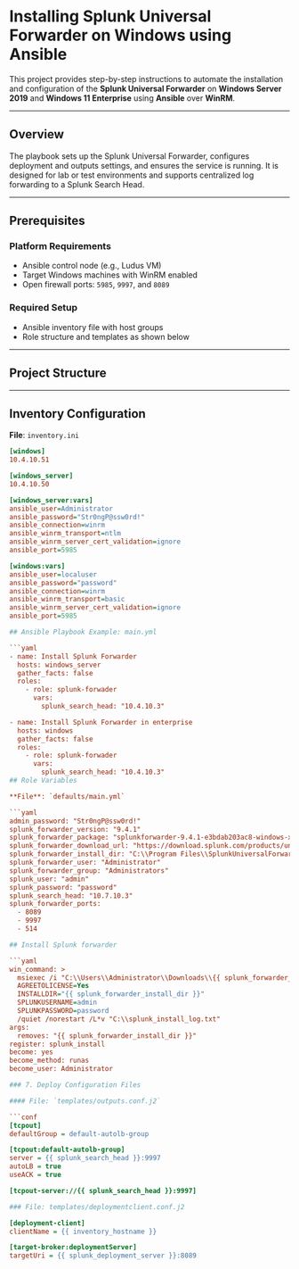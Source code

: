 # Installing Splunk Universal Forwarder on Windows using Ansible

This project provides step-by-step instructions to automate the installation and configuration of the **Splunk Universal Forwarder** on **Windows Server 2019** and **Windows 11 Enterprise** using **Ansible** over **WinRM**.

---

## Overview

The playbook sets up the Splunk Universal Forwarder, configures deployment and outputs settings, and ensures the service is running. It is designed for lab or test environments and supports centralized log forwarding to a Splunk Search Head.

---

## Prerequisites

### Platform Requirements

- Ansible control node (e.g., Ludus VM)
- Target Windows machines with WinRM enabled
- Open firewall ports: `5985`, `9997`, and `8089`

### Required Setup

- Ansible inventory file with host groups
- Role structure and templates as shown below

---

## Project Structure


---

## Inventory Configuration

**File**: `inventory.ini`

```ini
[windows]
10.4.10.51

[windows_server]
10.4.10.50

[windows_server:vars]
ansible_user=Administrator
ansible_password="Str0ngP@ssw0rd!"
ansible_connection=winrm
ansible_winrm_transport=ntlm
ansible_winrm_server_cert_validation=ignore
ansible_port=5985

[windows:vars]
ansible_user=localuser
ansible_password="password"
ansible_connection=winrm
ansible_winrm_transport=basic
ansible_winrm_server_cert_validation=ignore
ansible_port=5985

## Ansible Playbook Example: main.yml

```yaml
- name: Install Splunk Forwarder
  hosts: windows_server
  gather_facts: false
  roles:
    - role: splunk-forwader
      vars:
        splunk_search_head: "10.4.10.3"

- name: Install Splunk Forwarder in enterprise
  hosts: windows
  gather_facts: false
  roles:
    - role: splunk-forwader
      vars:
        splunk_search_head: "10.4.10.3"
## Role Variables

**File**: `defaults/main.yml`

```yaml
admin_password: "Str0ngP@ssw0rd!"
splunk_forwarder_version: "9.4.1"
splunk_forwarder_package: "splunkforwarder-9.4.1-e3bdab203ac8-windows-x64.msi"
splunk_forwarder_download_url: "https://download.splunk.com/products/universalforwarder/releases/9.4.1/windows/splunkforwarder-9.4.1-e3bdab203ac8-windows-x64.msi"
splunk_forwarder_install_dir: "C:\\Program Files\\SplunkUniversalForwarder"
splunk_forwarder_user: "Administrator"
splunk_forwarder_group: "Administrators"
splunk_user: "admin"
splunk_password: "password"
splunk_search_head: "10.7.10.3"
splunk_forwarder_ports:
  - 8089
  - 9997
  - 514

## Install Splunk forwarder 

```yaml
win_command: >
  msiexec /i "C:\\Users\\Administrator\\Downloads\\{{ splunk_forwarder_package }}"
  AGREETOLICENSE=Yes
  INSTALLDIR="{{ splunk_forwarder_install_dir }}"
  SPLUNKUSERNAME=admin
  SPLUNKPASSWORD=password
  /quiet /norestart /L*v "C:\\splunk_install_log.txt"
args:
  removes: "{{ splunk_forwarder_install_dir }}"
register: splunk_install
become: yes
become_method: runas
become_user: Administrator

### 7. Deploy Configuration Files

#### File: `templates/outputs.conf.j2`

```conf
[tcpout]
defaultGroup = default-autolb-group

[tcpout:default-autolb-group]
server = {{ splunk_search_head }}:9997
autoLB = true
useACK = true

[tcpout-server://{{ splunk_search_head }}:9997]

### File: templates/deploymentclient.conf.j2

[deployment-client]
clientName = {{ inventory_hostname }}

[target-broker:deploymentServer]
targetUri = {{ splunk_deployment_server }}:8089
